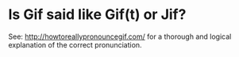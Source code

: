 # Is Gif said like Gif(t) or Jif?
 See: http://howtoreallypronouncegif.com/ for a thorough and logical explanation of the correct pronunciation. 
